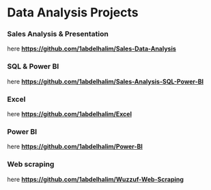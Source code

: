 # Data Analysis Projects
### Sales Analysis & Presentation
here **https://github.com/1abdelhalim/Sales-Data-Analysis**

### SQL & Power BI
here **https://github.com/1abdelhalim/Sales-Analysis-SQL-Power-BI**

### Excel 
here **https://github.com/1abdelhalim/Excel**

### Power BI 
here **https://github.com/1abdelhalim/Power-BI**

### Web scraping 
here **https://github.com/1abdelhalim/Wuzzuf-Web-Scraping**



